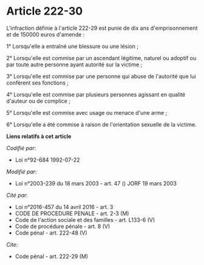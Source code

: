 # Article 222-30

L'infraction définie à l'article 222-29 est punie de dix ans d'emprisonnement et de 150000 euros d'amende :

1° Lorsqu'elle a entraîné une blessure ou une lésion ;

2° Lorsqu'elle est commise par un ascendant légitime, naturel ou adoptif ou par toute autre personne ayant autorité sur la
victime ;

3° Lorsqu'elle est commise par une personne qui abuse de l'autorité que lui confèrent ses fonctions ;

4° Lorsqu'elle est commise par plusieurs personnes agissant en qualité d'auteur ou de complice ;

5° Lorsqu'elle est commise avec usage ou menace d'une arme ;

6° Lorsqu'elle a été commise à raison de l'orientation sexuelle de la victime.

**Liens relatifs à cet article**

_Codifié par_:

  - Loi n°92-684 1992-07-22

_Modifié par_:

  - Loi n°2003-239 du 18 mars 2003 - art. 47 () JORF 19 mars 2003

_Cité par_:

  - Loi n°2016-457 du 14 avril 2016 - art. 3
  - CODE DE PROCEDURE PENALE - art. 2-3 (M)
  - Code de l'action sociale et des familles - art. L133-6 (V)
  - Code de procédure pénale - art. 8 (V)
  - Code pénal - art. 222-48 (V)

_Cite_:

  - Code pénal - art. 222-29 (M)

